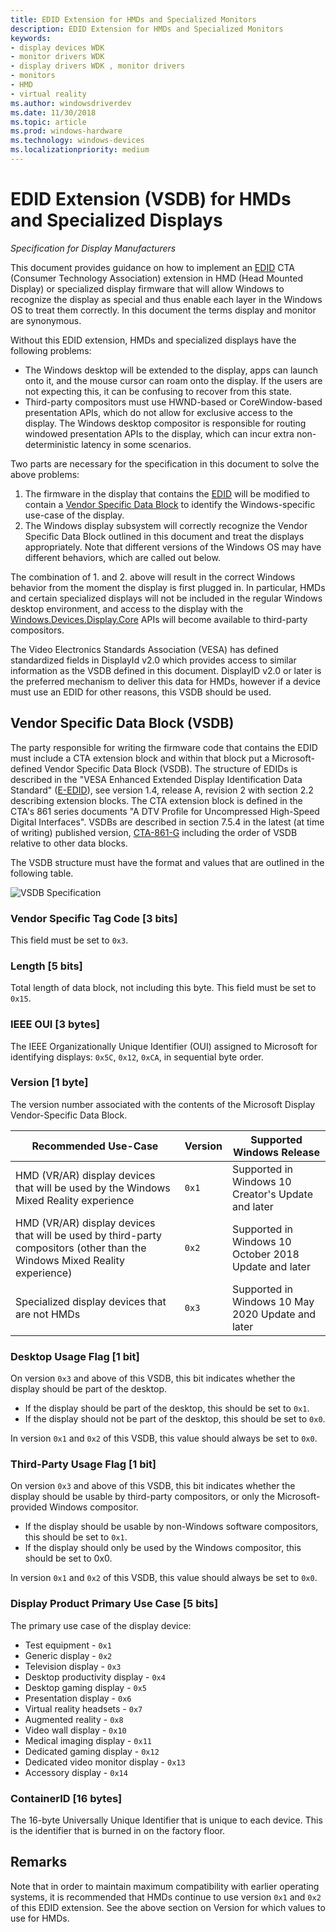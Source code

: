 ```yaml
---
title: EDID Extension for HMDs and Specialized Monitors
description: EDID Extension for HMDs and Specialized Monitors
keywords:
- display devices WDK
- monitor drivers WDK
- display drivers WDK , monitor drivers
- monitors
- HMD
- virtual reality
ms.author: windowsdriverdev
ms.date: 11/30/2018
ms.topic: article
ms.prod: windows-hardware
ms.technology: windows-devices
ms.localizationpriority: medium
---
```



# EDID Extension (VSDB) for HMDs and Specialized Displays

*Specification for Display Manufacturers*

This document provides guidance on how to implement an [EDID](https://en.wikipedia.org/wiki/Extended_Display_Identification_Data) CTA (Consumer Technology Association) extension in HMD (Head Mounted Display) or specialized display firmware that will allow  Windows to recognize the display as special and thus enable each layer in the Windows OS to treat them correctly. In this document the terms display and monitor are synonymous.

Without this EDID extension, HMDs and specialized displays have the following problems:

* The Windows desktop will be extended to the display, apps can launch onto it, and the mouse cursor can roam onto the display. If the users are not expecting this, it can be confusing to recover from this state.
* Third-party compositors must use HWND-based or CoreWindow-based presentation APIs, which do not allow for exclusive access to the display. The Windows desktop compositor is responsible for routing windowed presentation APIs to the display, which can incur extra non-deterministic latency in some scenarios.

Two parts are necessary for the specification in this document to solve the above problems:

1. The firmware in the display that contains the [EDID](https://en.wikipedia.org/wiki/Extended_Display_Identification_Data) will be modified to contain a [Vendor Specific Data Block](https://en.wikipedia.org/wiki/Extended_Display_Identification_Data#EIA.2FCEA-861_extension_block) to identify the Windows-specific use-case of the display.
2. The Windows display subsystem will correctly recognize the Vendor Specific Data Block outlined in this document and treat the displays appropriately. Note that different versions of the Windows OS may have different behaviors, which are called out below.

The combination of 1. and 2. above will result in the correct Windows behavior from the moment the display is first plugged in. In particular, HMDs and certain specialized displays will not be included in the regular Windows desktop environment, and access to the display with the [Windows.Devices.Display.Core](https://docs.microsoft.com/uwp/api/windows.devices.display.core) APIs will become available to third-party compositors.

The Video Electronics Standards Association (VESA) has defined standardized fields in DisplayId v2.0 which provides access to similar information as the VSDB defined in this document.  DisplayID v2.0 or later is the preferred mechanism to deliver this data for HMDs, however if a device must use an EDID for other reasons, this VSDB should be used.

## Vendor Specific Data Block (VSDB)

The party responsible for writing the firmware code that contains the EDID must include a CTA extension block and within that block put a Microsoft-defined Vendor Specific Data Block (VSDB). The structure of EDIDs is described in the "VESA Enhanced Extended Display Identification Data Standard" ([E-EDID](https://vesa.org/vesa-standards/standards-summaries/)), see version 1.4, release A, revision 2 with section 2.2 describing extension blocks.  The CTA extension block is defined in the CTA's 861 series documents "A DTV Profile for Uncompressed High-Speed Digital Interfaces".  VSDBs are described in section 7.5.4 in the latest (at time of writing) published version, [CTA-861-G](https://standards.cta.tech/kwspub/published_docs/CTA-861-G-Preview.pdf) including the order of VSDB relative to other data blocks. 

The VSDB structure must have the format and values that are outlined in the following table.

![VSDB Specification](images/specialized-displays-vsdb.png)

### Vendor Specific Tag Code [3 bits]

This field must be set to `0x3`.

### Length [5 bits]

Total length of data block, not including this byte.  This field must be set to `0x15`.

### IEEE OUI [3 bytes]

The IEEE Organizationally Unique Identifier (OUI) assigned to Microsoft for identifying displays: `0x5C`, `0x12`, `0xCA`, in sequential byte order.

### Version [1 byte]

The version number associated with the contents of the Microsoft Display Vendor-Specific Data Block.

| Recommended Use-Case | Version | Supported Windows Release |
|----------------------|---------|---------------------------|
| HMD (VR/AR) display devices that will be used by the Windows Mixed Reality experience | `0x1` | Supported in Windows 10 Creator's Update and later |
| HMD (VR/AR) display devices that will be used by third-party compositors (other than the Windows Mixed Reality experience) | `0x2` | Supported in Windows 10 October 2018 Update and later |
| Specialized display devices that are not HMDs | `0x3` | Supported in Windows 10 May 2020 Update and later |

### Desktop Usage Flag [1 bit]

On version `0x3` and above of this VSDB, this bit indicates whether the display should be part of the desktop.

* If the display should be part of the desktop, this should be set to `0x1`.
* If the display should not be part of the desktop, this should be set to `0x0`.

In version `0x1` and `0x2` of this VSDB, this value should always be set to `0x0`.

### Third-Party Usage Flag [1 bit]

On version `0x3` and above of this VSDB, this bit indicates whether the display should be usable by third-party compositors, or only the Microsoft-provided Windows compositor.

* If the display should be usable by non-Windows software compositors, this should be set to `0x1`.
* If the display should only be used by the Windows compositor, this should be set to 0x0.

In version `0x1` and `0x2` of this VSDB, this value should always be set to `0x0`.

### Display Product Primary Use Case [5 bits]

The primary use case of the display device:

* Test equipment - `0x1`
* Generic display - `0x2`
* Television display - `0x3`
* Desktop productivity display - `0x4`
* Desktop gaming display - `0x5`
* Presentation display - `0x6`
* Virtual reality headsets - `0x7`
* Augmented reality - `0x8`
* Video wall display - `0x10`
* Medical imaging display - `0x11`
* Dedicated gaming display - `0x12`
* Dedicated video monitor display - `0x13`
* Accessory display - `0x14`

### ContainerID [16 bytes]

The 16-byte Universally Unique Identifier that is unique to each device. This is the identifier that is burned in on the factory floor. 

## Remarks

Note that in order to maintain maximum compatibility with earlier operating systems, it is recommended that HMDs continue to use version `0x1` and `0x2` of this EDID extension. See the above section on Version for which values to use for HMDs.
